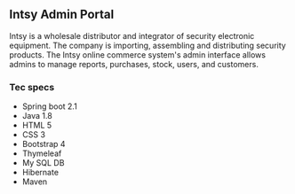 ## Intsy Admin Portal

Intsy is a wholesale distributor and integrator of security electronic equipment. The company is importing, assembling and distributing security products. The Intsy online commerce system's admin interface allows admins to manage reports, purchases, stock, users, and customers.

### Tec specs
- Spring boot 2.1
- Java 1.8
- HTML 5
- CSS 3
- Bootstrap 4
- Thymeleaf
- My SQL DB
- Hibernate
- Maven
